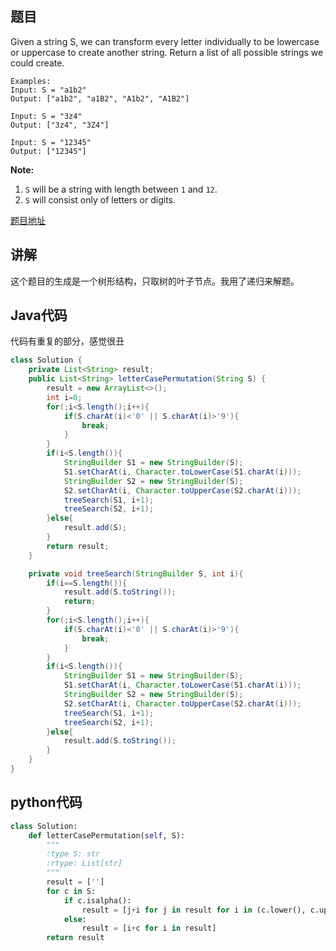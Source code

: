 ## 题目

Given a string S, we can transform every letter individually to be lowercase or uppercase to create another string.  Return a list of all possible strings we could create.

```
Examples:
Input: S = "a1b2"
Output: ["a1b2", "a1B2", "A1b2", "A1B2"]

Input: S = "3z4"
Output: ["3z4", "3Z4"]

Input: S = "12345"
Output: ["12345"]
```

**Note:**

1. `S` will be a string with length between `1` and `12`.
2. `S` will consist only of letters or digits.

[题目地址](https://leetcode.com/problems/letter-case-permutation/)

## 讲解

这个题目的生成是一个树形结构，只取树的叶子节点。我用了递归来解题。

## Java代码

代码有重复的部分，感觉很丑

```java
class Solution {
    private List<String> result;
    public List<String> letterCasePermutation(String S) {
        result = new ArrayList<>();
        int i=0;
        for(;i<S.length();i++){
            if(S.charAt(i)<'0' || S.charAt(i)>'9'){
                break;
            }
        }
        if(i<S.length()){
            StringBuilder S1 = new StringBuilder(S);
            S1.setCharAt(i, Character.toLowerCase(S1.charAt(i)));
            StringBuilder S2 = new StringBuilder(S);
            S2.setCharAt(i, Character.toUpperCase(S2.charAt(i)));
            treeSearch(S1, i+1);
            treeSearch(S2, i+1);
        }else{
            result.add(S);
        }
        return result;
    }

    private void treeSearch(StringBuilder S, int i){
        if(i==S.length()){
            result.add(S.toString());
            return;
        }
        for(;i<S.length();i++){
            if(S.charAt(i)<'0' || S.charAt(i)>'9'){
                break;
            }
        }
        if(i<S.length()){
            StringBuilder S1 = new StringBuilder(S);
            S1.setCharAt(i, Character.toLowerCase(S1.charAt(i)));
            StringBuilder S2 = new StringBuilder(S);
            S2.setCharAt(i, Character.toUpperCase(S2.charAt(i)));
            treeSearch(S1, i+1);
            treeSearch(S2, i+1);
        }else{
            result.add(S.toString());
        }
    }
}
```

## python代码

```python
class Solution:
    def letterCasePermutation(self, S):
        """
        :type S: str
        :rtype: List[str]
        """
        result = ['']
        for c in S:
            if c.isalpha():
                result = [j+i for j in result for i in (c.lower(), c.upper())]
            else:
                result = [i+c for i in result]
        return result
```